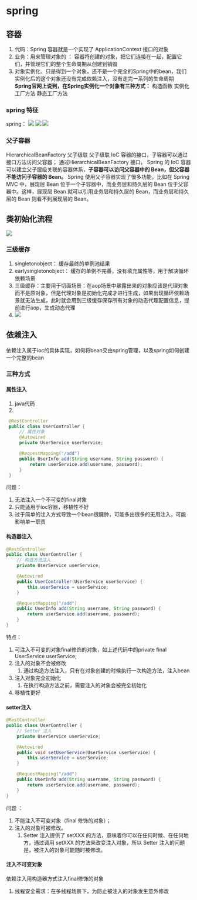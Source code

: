 # spring 

## 容器
1. 代码：Spring 容器就是一个实现了 ApplicationContext 接口的对象
2. 业务：用来管理对象的 ： 容器将创建的对象，把它们连接在一起，配置它们，并管理它们的整个生命周期从创建到销毁
3. 对象实例化，只是得到一个对象，还不是一个完全的Spring中的bean，我们实例化后的这个对象还没有完成依赖注入，没有走完一系列的生命周期
**Spring官网上说到，在Spring实例化一个对象有三种方式：**
构造函数
实例化工厂方法
静态工厂方法

### spring 特征
spring：
![](/技术学习流程/pic/2023-07-01-19-15-08.png)
![](/技术学习流程/pic/2023-07-01-19-19-32.png)
![](/技术学习流程/pic/2023-07-01-19-22-25.png)

### 父子容器
HierarchicalBeanFactory 父子级联
父子级联 IoC 容器的接口，子容器可以通过接口方法访问父容器； 通过HierarchicalBeanFactory 接口， Spring 的 IoC 容器可以建立父子层级关联的容器体系，**子容器可以访问父容器中的 Bean，但父容器不能访问子容器的 Bean。**
Spring 使用父子容器实现了很多功能，比如在 Spring MVC 中，展现层 Bean 位于一个子容器中，而业务层和持久层的 Bean 位于父容器中。这样，展现层 Bean 就可以引用业务层和持久层的 Bean，而业务层和持久层的 Bean 则看不到展现层的 Bean。

## 类初始化流程
![](/技术学习流程/pic/2023-07-02-17-21-54.png)

### 三级缓存
1. singletonobject： 缓存最终的单例池结果
2. earlysingletonobject： 缓存的单例不完善，没有填充属性等，用于解决循环依赖场景
3. 三级缓存：主要用于切面场景：在aop场景中暴露出来的对象应该是代理对象而不是原对象，但是代理对象是初始化完成才进行生成，如果出现循环依赖场景就无法生成，此时就会用到三级缓存保存所有对象的动态代理配置信息，提前进行aop，生成动态代理
4. ![](/技术学习流程/pic/2023-07-21-17-43-42.png)

## 依赖注入
依赖注入属于ioc的具体实现，如何将bean交由spring管理，以及spring如何创建一个完整的bean  

### 三种方式
#### 属性注入
   1. java代码
   2. 
   ```java
    @RestController
    public class UserController {
        // 属性对象
        @Autowired
        private UserService userService;

        @RequestMapping("/add")
        public UserInfo add(String username, String password) {
            return userService.add(username, password);
        }
    }
```
问题：
1. 无法注入一个不可变的final对象
2. 只能适用于ioc容器，移植性不好
3. 过于简单的注入方式导致一个bean很臃肿，可能多出很多的无用注入，可能影响单一职责

#### 构造器注入

```java
@RestController
public class UserController {
    // 构造方法注入
    private UserService userService;

    @Autowired
    public UserController(UserService userService) {
        this.userService = userService;
    }

    @RequestMapping("/add")
    public UserInfo add(String username, String password) {
        return userService.add(username, password);
    }
}
```
特点：
1. 可注入不可变的对象final修饰的对象，如上述代码中的private final UserService userService;
2. 注入的对象不会被修改
   1. 通过构造方法注入，只有在对象创建的时候执行一次构造方法，注入bean
3. 注入对象完全初始化
   1. 在执行构造方法之前，需要注入的对象会被完全初始化
4. 移植性更好
    

#### setter注入

```java
@RestController
public class UserController {
    // Setter 注入
    private UserService userService;

    @Autowired
    public void setUserService(UserService userService) {
        this.userService = userService;
    }

    @RequestMapping("/add")
    public UserInfo add(String username, String password) {
        return userService.add(username, password);
    }
}
```
问题 ：
1. 不能注入不可变对象（final 修饰的对象）；
2. 注入的对象可被修改。
   1. Setter 注入提供了 setXXX 的方法，意味着你可以在任何时候、在任何地方，通过调用 setXXX 的方法来改变注入对象，所以 Setter 注入的问题是，被注入的对象可能随时被修改。

#### 注入不可变对象
依赖注入用构造器方式注入final修饰的对象
   1. 线程安全需求：在多线程场景下，为防止被注入的对象发生意外修改
